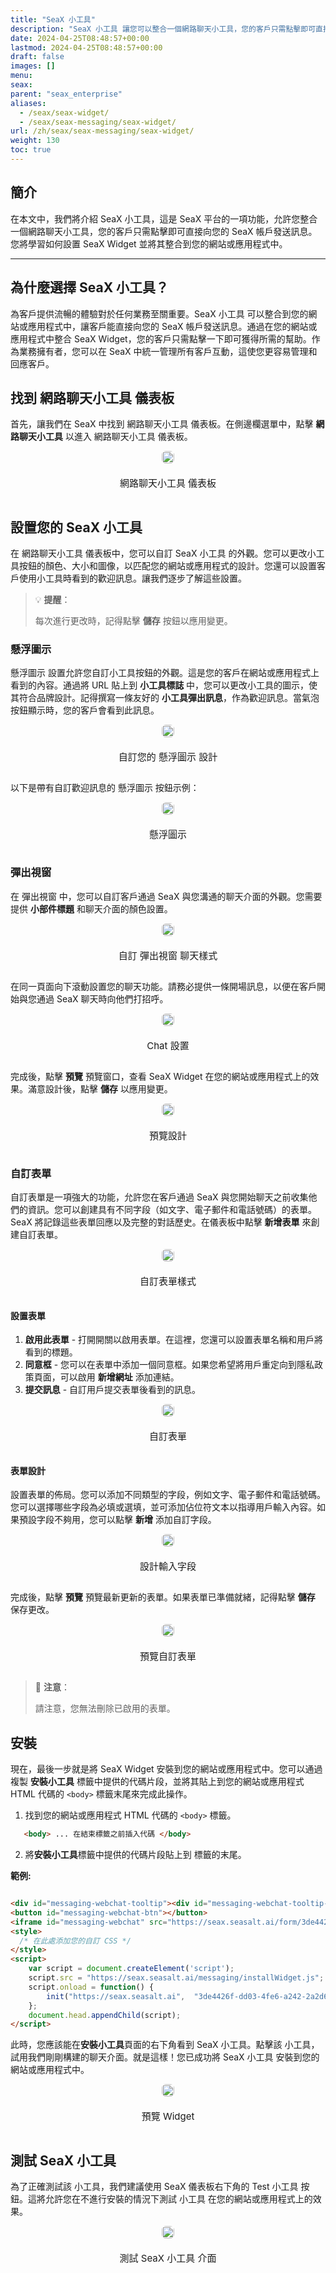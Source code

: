 ```yaml
---
title: "SeaX 小工具"
description: "SeaX 小工具 讓您可以整合一個網路聊天小工具，您的客戶只需點擊即可直接向您的 SeaX 帳戶發送訊息。"
date: 2024-04-25T08:48:57+00:00
lastmod: 2024-04-25T08:48:57+00:00
draft: false
images: []
menu:
seax:
parent: "seax_enterprise"
aliases:
  - /seax/seax-widget/
  - /seax/seax-messaging/seax-widget/
url: /zh/seax/seax-messaging/seax-widget/
weight: 130
toc: true
---
```


## 簡介
在本文中，我們將介紹 SeaX 小工具，這是 SeaX 平台的一項功能，允許您整合一個網路聊天小工具，您的客戶只需點擊即可直接向您的 SeaX 帳戶發送訊息。您將學習如何設置 SeaX Widget 並將其整合到您的網站或應用程式中。

-------------------
## 為什麼選擇 SeaX 小工具？
為客戶提供流暢的體驗對於任何業務至關重要。SeaX 小工具 可以整合到您的網站或應用程式中，讓客戶能直接向您的 SeaX 帳戶發送訊息。通過在您的網站或應用程式中整合 SeaX Widget，您的客戶只需點擊一下即可獲得所需的幫助。作為業務擁有者，您可以在 SeaX 中統一管理所有客戶互動，這使您更容易管理和回應客戶。

## 找到 網路聊天小工具 儀表板
首先，讓我們在 SeaX 中找到 網路聊天小工具 儀表板。在側邊欄選單中，點擊 **網路聊天小工具** 以進入 網路聊天小工具 儀表板。

<div style="display: flex; flex-direction: column; align-items: center;">
<div style="width: 100%; text-align: center; display: flex; flex-direction: column; align-items: center; justify-item: center">
    <a href="/images/seax/zh/seax-widget/widget-dashboard.png" target="_blank">
    <img width="100%" style="border-radius: 0.4rem; cursor: zoom-in;" src="/images/seax/zh/seax-widget/widget-dashboard.png" alt="">
    </a>
    <p style="margin-top: 20px; font-size: 15px">網路聊天小工具 儀表板</p>
</div>
</div>

## 設置您的 SeaX 小工具
在 網路聊天小工具 儀表板中，您可以自訂 SeaX 小工具 的外觀。您可以更改小工具按鈕的顏色、大小和圖像，以匹配您的網站或應用程式的設計。您還可以設置客戶使用小工具時看到的歡迎訊息。讓我們逐步了解這些設置。

> :bulb: **提醒**：
>
> 每次進行更改時，記得點擊 **儲存** 按鈕以應用變更。

### 懸浮圖示
懸浮圖示 設置允許您自訂小工具按鈕的外觀。這是您的客戶在網站或應用程式上看到的內容。通過將 URL 貼上到 **小工具標誌** 中，您可以更改小工具的圖示，使其符合品牌設計。記得撰寫一條友好的 **小工具彈出訊息**，作為歡迎訊息。當氣泡按鈕顯示時，您的客戶會看到此訊息。

<div style="display: flex; flex-direction: column; align-items: center;">
<div style="width: 100%; text-align: center; display: flex; flex-direction: column; align-items: center; justify-item: center">
    <a href="/images/seax/zh/seax-widget/bubble-input.png" target="_blank">
    <img width="100%" style="border-radius: 0.4rem; cursor: zoom-in;" src="/images/seax/zh/seax-widget/bubble-input.png" alt="">
    </a>
    <p style="margin-top: 20px; font-size: 15px">自訂您的 懸浮圖示 設計</p>
</div>
</div>

以下是帶有自訂歡迎訊息的 懸浮圖示 按鈕示例：

<div style="display: flex; flex-direction: column; align-items: center;">
<div style="width: 100%; text-align: center; display: flex; flex-direction: column; align-items: center; justify-item: center">
    <a href="/images/seax/zh/seax-widget/bubble-result.png" target="_blank">
    <img width="100%" style="border-radius: 0.4rem; cursor: zoom-in;" src="/images/seax/zh/seax-widget/bubble-result.png" alt="">
    </a>
    <p style="margin-top: 20px; font-size: 15px">懸浮圖示</p>
</div>
</div>

### 彈出視窗

在 彈出視窗 中，您可以自訂客戶通過 SeaX 與您溝通的聊天介面的外觀。您需要提供 **小部件標題** 和聊天介面的顏色設置。

<div style="display: flex; flex-direction: column; align-items: center;">
<div style="width: 100%; text-align: center; display: flex; flex-direction: column; align-items: center; justify-item: center">
    <a href="/images/seax/zh/seax-widget/popout-input.png" target="_blank">
    <img width="100%" style="border-radius: 0.4rem; cursor: zoom-in;" src="/images/seax/zh/seax-widget/popout-input.png" alt="">
    </a>
    <p style="margin-top: 20px; font-size: 15px">自訂 彈出視窗 聊天樣式</p>
</div>
</div>

在同一頁面向下滾動設置您的聊天功能。請務必提供一條開場訊息，以便在客戶開始與您通過 SeaX 聊天時向他們打招呼。

<div style="display: flex; flex-direction: column; align-items: center;">
<div style="width: 100%; text-align: center; display: flex; flex-direction: column; align-items: center; justify-item: center">
    <a href="/images/seax/zh/seax-widget/chat-setup.png" target="_blank">
    <img width="100%" style="border-radius: 0.4rem; cursor: zoom-in;" src="/images/seax/zh/seax-widget/chat-setup.png" alt="">
    </a>
    <p style="margin-top: 20px; font-size: 15px">Chat 設置</p>
</div>
</div>

完成後，點擊 **預覽** 預覽窗口，查看 SeaX Widget 在您的網站或應用程式上的效果。滿意設計後，點擊 **儲存** 以應用變更。

<div style="display: flex; flex-direction: column; align-items: center;">
<div style="width: 100%; text-align: center; display: flex; flex-direction: column; align-items: center; justify-item: center">
    <a href="/images/seax/zh/seax-widget/popout-preview.png" target="_blank">
    <img width="100%" style="border-radius: 0.4rem; cursor: zoom-in;" src="/images/seax/zh/seax-widget/popout-preview.png" alt="">
    </a>
    <p style="margin-top: 20px; font-size: 15px">預覽設計</p>
</div>
</div>

### 自訂表單
自訂表單是一項強大的功能，允許您在客戶通過 SeaX 與您開始聊天之前收集他們的資訊。您可以創建具有不同字段（如文字、電子郵件和電話號碼）的表單。SeaX 將記錄這些表單回應以及完整的對話歷史。在儀表板中點擊 **新增表單** 來創建自訂表單。

<div style="display: flex; flex-direction: column; align-items: center;">
<div style="width: 100%; text-align: center; display: flex; flex-direction: column; align-items: center; justify-item: center">
    <a href="/images/seax/zh/form-setup.png" target="_blank">
    <img width="100%" style="border-radius: 0.4rem; cursor: zoom-in;" src="/images/seax/zh/form-setup.png" alt="">
    </a>
    <p style="margin-top: 20px; font-size: 15px">自訂表單樣式</p>
</div>
</div>

#### 設置表單

1. **啟用此表單** - 打開開關以啟用表單。在這裡，您還可以設置表單名稱和用戶將看到的標題。
2. **同意框** - 您可以在表單中添加一個同意框。如果您希望將用戶重定向到隱私政策頁面，可以啟用 **新增網址** 添加連結。
3. **提交訊息** - 自訂用戶提交表單後看到的訊息。

<div style="display: flex; flex-direction: column; align-items: center;">
<div style="width: 100%; text-align: center; display: flex; flex-direction: column; align-items: center; justify-item: center">
    <a href="/images/seax/zh/seax-widget/form-view.png" target="_blank">
    <img width="100%" style="border-radius: 0.4rem; cursor: zoom-in;" src="/images/seax/zh/seax-widget/form-view.png" alt="">
    </a>
    <p style="margin-top: 20px; font-size: 15px">自訂表單</p>
</div>
</div>

#### 表單設計
設置表單的佈局。您可以添加不同類型的字段，例如文字、電子郵件和電話號碼。您可以選擇哪些字段為必填或選填，並可添加佔位符文本以指導用戶輸入內容。如果預設字段不夠用，您可以點擊 **新增** 添加自訂字段。

<div style="display: flex; flex-direction: column; align-items: center;">
<div style="width: 100%; text-align: center; display: flex; flex-direction: column; align-items: center; justify-item: center">
    <a href="/images/seax/zh/seax-widget/form-design.png" target="_blank">
    <img width="100%" style="border-radius: 0.4rem; cursor: zoom-in;" src="/images/seax/zh/seax-widget/form-design.png" alt="">
    </a>
    <p style="margin-top: 20px; font-size: 15px">設計輸入字段</p>
</div>
</div>

完成後，點擊 **預覽** 預覽最新更新的表單。如果表單已準備就緒，記得點擊 **儲存** 保存更改。

<div style="display: flex; flex-direction: column; align-items: center;">
<div style="width: 100%; text-align: center; display: flex; flex-direction: column; align-items: center; justify-item: center">
    <a href="/images/seax/zh/seax-widget/form-preview.png" target="_blank">
    <img width="100%" style="border-radius: 0.4rem; cursor: zoom-in;" src="/images/seax/zh/seax-widget/form-preview.png" alt="">
    </a>
    <p style="margin-top: 20px; font-size: 15px">預覽自訂表單</p>
</div>
</div>

> :pushpin: **注意**：
>
> 請注意，您無法刪除已啟用的表單。

## 安裝

現在，最後一步就是將 SeaX Widget 安裝到您的網站或應用程式中。您可以通過複製 **安裝小工具** 標籤中提供的代碼片段，並將其貼上到您的網站或應用程式 HTML 代碼的 `<body>` 標籤末尾來完成此操作。

1. 找到您的網站或應用程式 HTML 代碼的 `<body>` 標籤。
```html
   <body> ... 在結束標籤之前插入代碼 </body>
```

2. 將**安裝小工具**標籤中提供的代碼片段貼上到 <body> 標籤的末尾。

**範例:**
```html

<div id="messaging-webchat-tooltip"><div id="messaging-webchat-tooltip--inner"></div></div>
<button id="messaging-webchat-btn"></button>
<iframe id="messaging-webchat" src="https://seax.seasalt.ai/form/3de4426f-dd03-4fe6-a242-2a2d6ddb4e02"></iframe>
<style>
  /* 在此處添加您的自訂 CSS */
</style>
<script>
    var script = document.createElement('script');
    script.src = "https://seax.seasalt.ai/messaging/installWidget.js";
    script.onload = function() {
        init("https://seax.seasalt.ai",  "3de4426f-dd03-4fe6-a242-2a2d6ddb4e02");
    };
    document.head.appendChild(script);
</script>
```

此時，您應該能在**安裝小工具**頁面的右下角看到 SeaX 小工具。點擊該 小工具，試用我們剛剛構建的聊天介面。就是這樣！您已成功將 SeaX 小工具 安裝到您的網站或應用程式中。

<div style="display: flex; flex-direction: column; align-items: center;"> <div style="width: 60%; text-align: center; display: flex; flex-direction: column; align-items: center; justify-item: center"> <a href="/images/seax/zh/seax-widget/widget-done.png" target="_blank"> <img width="100%" style="border-radius: 0.4rem; cursor: zoom-in;" src="/images/seax/zh/seax-widget/widget-done.png" alt=""> </a> <p style="margin-top: 20px; font-size: 15px">預覽 Widget</p> </div> </div>


## 測試 SeaX 小工具
為了正確測試該 小工具，我們建議使用 SeaX 儀表板右下角的 Test 小工具 按鈕。這將允許您在不進行安裝的情況下測試 小工具 在您的網站或應用程式上的效果。

<div style="display: flex; flex-direction: column; align-items: center;">
<div style="width: 80%; text-align: center; display: flex; flex-direction: column; align-items: center; justify-item: center">
    <a href="/images/seax/zh/seax-widget/test-widget.png" target="_blank">
    <img width="100%" style="border-radius: 0.4rem; cursor: zoom-in;" src="/images/seax/zh/seax-widget/test-widget.png" alt="">
    </a>
    <p style="margin-top: 20px; font-size: 15px">測試 SeaX 小工具 介面</p>
</div>
</div>

